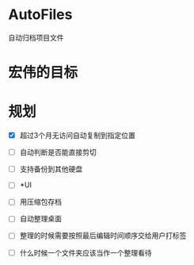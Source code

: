 # AutoFiles
自动归档项目文件

# 宏伟的目标

# 规划
- [x] 超过3个月无访问自动复制到指定位置
- [ ] 自动判断是否能直接剪切
- [ ] 支持备份到其他硬盘
- [ ] *UI
- [ ] 用压缩包存档

- [ ] 自动整理桌面
- [ ] 整理的时候需要按照最后编辑时间顺序交给用户打标签
- [ ] 什么时候一个文件夹应该当作一个整理看待



















